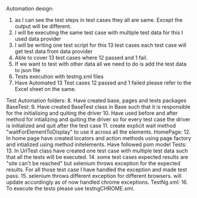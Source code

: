 Automation design:
1. as I can see the test steps in test cases they all are same. Except the output will be different.
2. I will be executing the same test case with multiple test data for this I used data provider
3. I will be writing one test script for this 13 test cases each test case will get test data from data
provider
4. Able to cover 13 test cases where 12 passed and 1 fail.  
5. If we want to test with other data all we need to do is add the test data to json file
6. Tests execution with testng.xml files
7. Have Automated 13 Test cases 12 passed and 1 failed please refer to the Excel sheet on the same.

Test Automation folders:
8. Have created base, pages and tests packages
BaseTest:
9. Have created BaseTest class in Base such that it is responsible for the initialising and quiting the driver
10. Have used before and after method for intializing and quiting the driver so for every test case the driver 
is initialized and quit after the test case
11. create explicit wait method "waitForElementToDisplay" to use it across all the elements.
HomePage:
12. In home page have created locators and action methods using page factory and intialized using method
initelements. Have followed pom model
Tests:
13. In UrlTest class have created one test case with multiple test data such that all the tests will be executed.
14. some test cases expected results are "site can't be reached" but selenium throws exception for the expected
results. For all those test case I have handled the exception and made test pass.
15. selenium throws different exception for different browsers. will update accordingly as of now handled chrome
exceptions.
TestNg.xml:
16. To execute the tests please use testngCHROME.xml.
